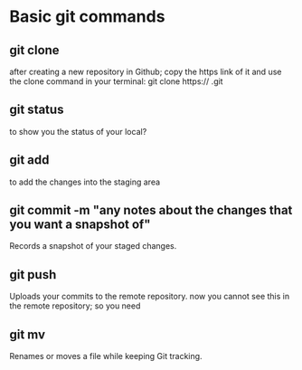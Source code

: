 # Basic git commands
## git clone
 after creating a new repository in Github; copy the https link of it
and use the clone command in your terminal:
git clone https://   .git
## git status 
 to show you the status of your local?
## git add 
 to add the changes into the staging area
## git commit -m "any notes about the changes that you want a snapshot of" 
Records a snapshot of your staged changes.
## git push
Uploads your commits to the remote repository.
 now you cannot see this in the remote repository; so you need 


## git mv
Renames or moves a file while keeping Git tracking.


